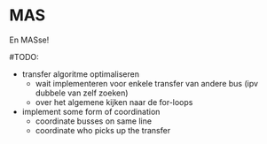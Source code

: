 # MAS
En MASse!

#TODO:
- transfer algoritme optimaliseren
  - wait implementeren voor enkele transfer van andere bus (ipv dubbele van zelf zoeken)
  - over het algemene kijken naar de for-loops
- implement some form of coordination
  - coordinate busses on same line
  - coordinate who picks up the transfer
